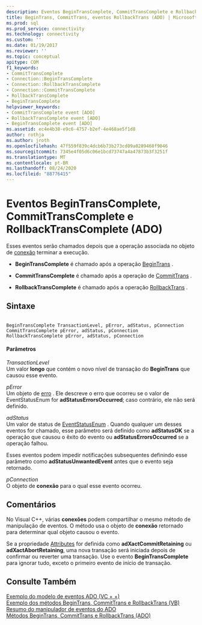 ```yaml
---
description: Eventos BeginTransComplete, CommitTransComplete e RollbackTransComplete (ADO)
title: BeginTrans, CommitTrans, eventos RollbackTrans (ADO) | Microsoft Docs
ms.prod: sql
ms.prod_service: connectivity
ms.technology: connectivity
ms.custom: ''
ms.date: 01/19/2017
ms.reviewer: ''
ms.topic: conceptual
apitype: COM
f1_keywords:
- CommitTransComplete
- Connection::BeginTransComplete
- Connection::RollbackTransComplete
- Connection::CommitTransComplete
- RollbackTransComplete
- BeginTransComplete
helpviewer_keywords:
- CommitTransComplete event [ADO]
- RollbackTransComplete event [ADO]
- BeginTransComplete event [ADO]
ms.assetid: ec4e4b38-e9c6-4757-b2ef-4e468ae5f1d8
author: rothja
ms.author: jroth
ms.openlocfilehash: 47f559f839c4dcb6b73b273cd09a0289468f9046
ms.sourcegitcommit: 7345e4f05d6c06e1bcd73747a4a47873b3f3251f
ms.translationtype: MT
ms.contentlocale: pt-BR
ms.lasthandoff: 08/24/2020
ms.locfileid: "88776415"
---
```

# <a name="begintranscomplete-committranscomplete-and-rollbacktranscomplete-events-ado"></a>Eventos BeginTransComplete, CommitTransComplete e RollbackTransComplete (ADO)
Esses eventos serão chamados depois que a operação associada no objeto de [conexão](./connection-object-ado.md) terminar a execução.  
  
-   **BeginTransComplete** é chamado após a operação [BeginTrans](./begintrans-committrans-and-rollbacktrans-methods-ado.md) .  
  
-   **CommitTransComplete** é chamado após a operação de [CommitTrans](./begintrans-committrans-and-rollbacktrans-methods-ado.md) .  
  
-   **RollbackTransComplete** é chamado após a operação [RollbackTrans](./begintrans-committrans-and-rollbacktrans-methods-ado.md) .  
  
## <a name="syntax"></a>Sintaxe  
  
```  
  
BeginTransComplete TransactionLevel, pError, adStatus, pConnection  
CommitTransComplete pError, adStatus, pConnection  
RollbackTransComplete pError, adStatus, pConnection  
```  
  
#### <a name="parameters"></a>Parâmetros  
 *TransactionLevel*  
 Um valor **longo** que contém o novo nível de transação do **BeginTrans** que causou esse evento.  
  
 *pError*  
 Um objeto de [erro](./error-object.md) . Ele descreve o erro que ocorreu se o valor de EventStatusEnum for **adStatusErrorsOccurred**; caso contrário, ele não será definido.  
  
 *adStatus*  
 Um valor de status de [EventStatusEnum](./eventstatusenum.md) . Quando qualquer um desses eventos for chamado, esse parâmetro será definido como **adStatusOK** se a operação que causou o êxito do evento ou **adStatusErrorsOccurred** se a operação falhou.  
  
 Esses eventos podem impedir notificações subsequentes definindo esse parâmetro como **adStatusUnwantedEvent** antes que o evento seja retornado.  
  
 *pConnection*  
 O objeto de **conexão** para o qual esse evento ocorreu.  
  
## <a name="remarks"></a>Comentários  
 No Visual C++, várias **conexões** podem compartilhar o mesmo método de manipulação de eventos. O método usa o objeto de **conexão** retornado para determinar qual objeto causou o evento.  
  
 Se a propriedade [Attributes](./attributes-property-ado.md) for definida como **adXactCommitRetaining** ou **adXactAbortRetaining**, uma nova transação será iniciada depois de confirmar ou reverter uma transação. Use o evento **BeginTransComplete** para ignorar tudo, exceto o primeiro evento de início de transação.  
  
## <a name="see-also"></a>Consulte Também  
 [Exemplo do modelo de eventos ADO (VC + +)](./ado-events-model-example-vc.md)   
 [Exemplo dos métodos BeginTrans, CommitTrans e RollbackTrans (VB)](./begintrans-committrans-and-rollbacktrans-methods-example-vb.md)   
 [Resumo do manipulador de eventos do ADO](../../guide/data/ado-event-handler-summary.md)   
 [Métodos BeginTrans, CommitTrans e RollbackTrans (ADO)](./begintrans-committrans-and-rollbacktrans-methods-ado.md)